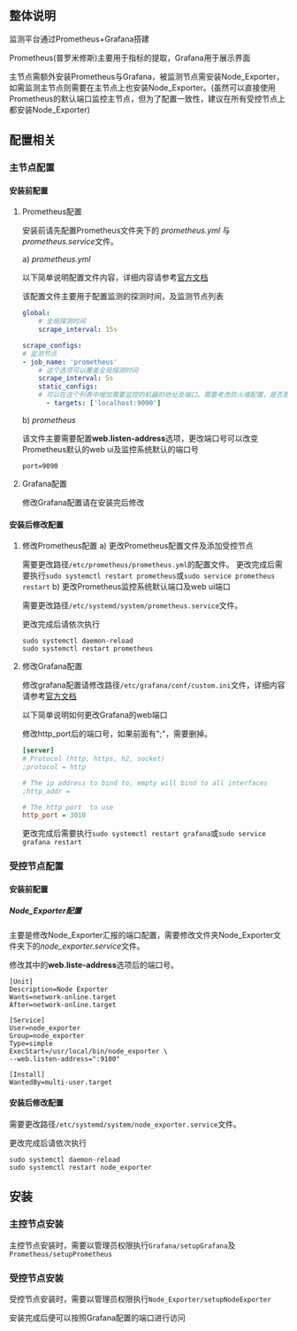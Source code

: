 ## 整体说明

监测平台通过Prometheus+Grafana搭建

Prometheus(普罗米修斯)主要用于指标的提取，Grafana用于展示界面

主节点需额外安装Prometheus与Grafana，被监测节点需安装Node_Exporter，如需监测主节点则需要在主节点上也安装Node_Exporter。(虽然可以直接使用Prometheus的默认端口监控主节点，但为了配置一致性，建议在所有受控节点上都安装Node_Exporter)


## 配置相关
### 主节点配置
#### 安装前配置
1. Prometheus配置

    安装前请先配置Prometheus文件夹下的 *prometheus.yml* 与*prometheus.service*文件。
    
    a) *prometheus.yml* 
    
    以下简单说明配置文件内容，详细内容请参考[官方文档](https://prometheus.io/docs/prometheus/latest/configuration/configuration/)
    
    该配置文件主要用于配置监测的探测时间，及监测节点列表

    ```yaml
    global:
        # 全局探测时间
        scrape_interval: 15s

    scrape_configs:
    # 监测节点
    - job_name: 'prometheus'
        # 这个选项可以覆盖全局探测时间
        scrape_interval: 5s
        static_configs:
        # 可以在这个列表中增加需要监控的机器的地址及端口。需要考虑防火墙配置，是否更改端口。
          - targets: ['localhost:9090']
    ```

    b) *prometheus*
    
    该文件主要需要配置**web.listen-address**选项，更改端口号可以改变Prometheus默认的web ui及监控系统默认的端口号

    ```shell
    port=9090
    ```

2. Grafana配置

    修改Grafana配置请在安装完后修改
#### 安装后修改配置
1. 修改Prometheus配置
    a) 更改Prometheus配置文件及添加受控节点
    
    需要更改路径`/etc/prometheus/prometheus.yml`的配置文件。
    更改完成后需要执行`sudo systemctl restart prometheus`或`sudo service prometheus restart`
    b) 更改Prometheus监控系统默认端口及web ui端口

    需要更改路径`/etc/systemd/system/prometheus.service`文件。
    
    更改完成后请依次执行
    ```
    sudo systemctl daemon-reload
    sudo systemctl restart prometheus
    ```
2. 修改Grafana配置

    修改grafana配置请修改路径`/etc/grafana/conf/custom.ini`文件，详细内容请参考[官方文档](https://grafana.com/docs/grafana/latest/administration/configuration/)
    
    以下简单说明如何更改Grafana的web端口

    修改http_port后的端口号，如果前面有";"，需要删掉。
    ```ini
    [server]
    # Protocol (http, https, h2, socket)
    ;protocol = http

    # The ip address to bind to, empty will bind to all interfaces
    ;http_addr =

    # The http port  to use
    http_port = 3010
    ```
    更改完成后需要执行`sudo systemctl restart grafana`或`sudo service grafana restart`

### 受控节点配置
#### 安装前配置
##### Node_Exporter配置
主要是修改Node_Exporter汇报的端口配置，需要修改文件夹Node_Exporter文件夹下的*node_exporter.service*文件。

修改其中的**web.liste-address**选项后的端口号。
```
[Unit]
Description=Node Exporter
Wants=network-online.target
After=network-online.target

[Service]
User=node_exporter
Group=node_exporter
Type=simple
ExecStart=/usr/local/bin/node_exporter \
--web.listen-address=":9100"

[Install]
WantedBy=multi-user.target
```

#### 安装后修改配置

需要更改路径`/etc/systemd/system/node_exporter.service`文件。
    
更改完成后请依次执行
```
sudo systemctl daemon-reload
sudo systemctl restart node_exporter
```

## 安装
### 主控节点安装

主控节点安装时，需要以管理员权限执行`Grafana/setupGrafana`及`Prometheus/setupPrometheus`
    
### 受控节点安装

受控节点安装时，需要以管理员权限执行`Node_Exporter/setupNodeExporter`



安装完成后便可以按照Grafana配置的端口进行访问